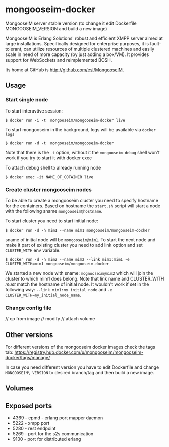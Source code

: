 # mongooseim-docker

MongooseIM server stable version (to change it edit Dockerfile  MONGOOSEIM\_VERSION
and build a new image)

MongooseIM is Erlang Solutions' robust and efficient XMPP server aimed at large installations. Specifically designed for enterprise purposes, it is fault-tolerant, can utilize resources of multiple clustered machines and easily scale in need of more capacity (by just adding a box/VM). It provides support for WebSockets and reimplemented BOSH.

Its home at GitHub is http://github.com/esl/MongooseIM.

## Usage

### Start single node

To start interavtive session:

`$ docker run -i -t  mongooseim/mongooseim-docker live`

To start mongooseim in the background, logs will be available via `docker logs`

`$ docker run -d -t  mongooseim/mongooseim-docker`

Note that there is the `-t` option, without it the `mongooseim debug` shell won't
work if you try to start it with docker exec

To attach debug shell to already running node

`$ docker exec -it NAME_OF_COTAINER live`

### Create cluster mongooseim nodes

To be able to create a mongooseim cluster you need to specify hostname for
the containers. Based on hostname the `start.sh` script will start a node with
the following sname `mongooseim@hostname`.

To start cluster you need to start initial node:

`$ docker run -d -h mim1 --name mim1 mongooseim/mongooseim-docker `

sname of initial node will be `mongooseim@mim1`. To start the next node and make
it part of existing cluster you need to add link option and set `CLUSTER_WITH`
env variable.

`$ docker run -d -h mim2 --name mim2 --link mim1:mim1 -e CLUSTER_WITH=mim1 mongooseim/mongooseim-docker `

We started a new node with sname: `mognooseim@mim2` which will join the cluster
to which mim1 does belong. Note that link name and CLUSTER\_WITH *must* match
the hostname of initial node. It wouldn't work if set in the following way:
`--link mim1:my_initial_node` and `-e CLUSTER_WITH=my_initial_node_name`.

### Change config file

// cp from image
// modify
// attach volume

## Other versions

For different versions of the mongooseim docker images check the tags tab:
https://registry.hub.docker.com/u/mongooseim/mongooseim-docker/tags/manage/

In case you need different version you have to edit Dockerfile and change `MONGOOSEIM\_VERSION`
to desired branch/tag and then build a new image.

## Volumes


## Exposed ports

* 4369 - epmd - erlang port mapper daemon
* 5222 - xmpp port
* 5280 - rest endpoint
* 5269 - port for the s2s communication
* 9100 - port for distributed erlang
